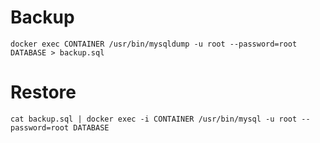 # Backup
```
docker exec CONTAINER /usr/bin/mysqldump -u root --password=root DATABASE > backup.sql
```

# Restore
```
cat backup.sql | docker exec -i CONTAINER /usr/bin/mysql -u root --password=root DATABASE
```